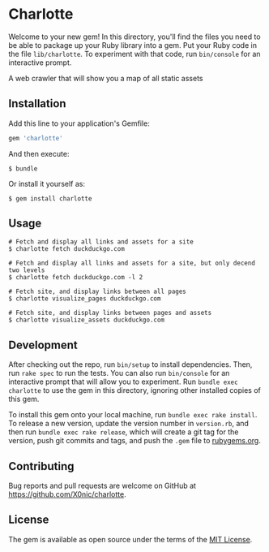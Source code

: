 # Charlotte

Welcome to your new gem! In this directory, you'll find the files you need to be able to package up your Ruby library into a gem. Put your Ruby code in the file `lib/charlotte`. To experiment with that code, run `bin/console` for an interactive prompt.

A web crawler that will show you a map of all static assets

## Installation

Add this line to your application's Gemfile:

```ruby
gem 'charlotte'
```

And then execute:

    $ bundle

Or install it yourself as:

    $ gem install charlotte

## Usage

    # Fetch and display all links and assets for a site
    $ charlotte fetch duckduckgo.com

    # Fetch and display all links and assets for a site, but only decend two levels
    $ charlotte fetch duckduckgo.com -l 2

    # Fetch site, and display links between all pages
    $ charlotte visualize_pages duckduckgo.com

    # Fetch site, and display links between pages and assets
    $ charlotte visualize_assets duckduckgo.com

## Development

After checking out the repo, run `bin/setup` to install dependencies. Then, run `rake spec` to run the tests. You can also run `bin/console` for an interactive prompt that will allow you to experiment. Run `bundle exec charlotte` to use the gem in this directory, ignoring other installed copies of this gem.

To install this gem onto your local machine, run `bundle exec rake install`. To release a new version, update the version number in `version.rb`, and then run `bundle exec rake release`, which will create a git tag for the version, push git commits and tags, and push the `.gem` file to [rubygems.org](https://rubygems.org).

## Contributing

Bug reports and pull requests are welcome on GitHub at https://github.com/X0nic/charlotte.


## License

The gem is available as open source under the terms of the [MIT License](http://opensource.org/licenses/MIT).

